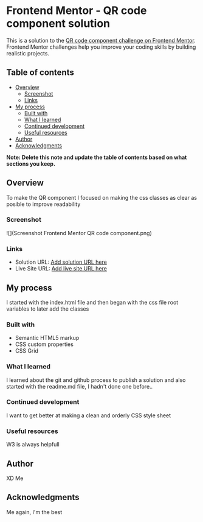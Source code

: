 # Frontend Mentor - QR code component solution

This is a solution to the [QR code component challenge on Frontend Mentor](https://www.frontendmentor.io/challenges/qr-code-component-iux_sIO_H). Frontend Mentor challenges help you improve your coding skills by building realistic projects. 

## Table of contents

- [Overview](#overview)
  - [Screenshot](#screenshot)
  - [Links](#links)
- [My process](#my-process)
  - [Built with](#built-with)
  - [What I learned](#what-i-learned)
  - [Continued development](#continued-development)
  - [Useful resources](#useful-resources)
- [Author](#author)
- [Acknowledgments](#acknowledgments)

**Note: Delete this note and update the table of contents based on what sections you keep.**

## Overview

To make the QR component I focused on making the css classes as clear as posible to improve readability

### Screenshot

![](Screenshot Frontend Mentor QR code component.png)

### Links

- Solution URL: [Add solution URL here](https://github.com/CristalRaven/qr-code-component-main)
- Live Site URL: [Add live site URL here](https://cristalraven.github.io/qr-code-component-main/)

## My process

I started with the index.html file and then began with the css file root variables to later add the classes

### Built with

- Semantic HTML5 markup
- CSS custom properties
- CSS Grid


### What I learned

I learned about the git and github process to publish a solution and also started with the readme.md file, I hadn't done one before..

### Continued development

I want to get better at making a clean and orderly CSS style sheet

### Useful resources

W3 is always helpfull

## Author

XD Me

## Acknowledgments

Me again, I'm the best